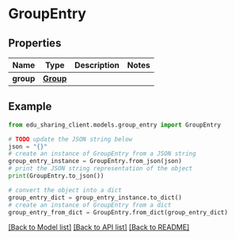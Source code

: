 # GroupEntry


## Properties

Name | Type | Description | Notes
------------ | ------------- | ------------- | -------------
**group** | [**Group**](Group.md) |  | 

## Example

```python
from edu_sharing_client.models.group_entry import GroupEntry

# TODO update the JSON string below
json = "{}"
# create an instance of GroupEntry from a JSON string
group_entry_instance = GroupEntry.from_json(json)
# print the JSON string representation of the object
print(GroupEntry.to_json())

# convert the object into a dict
group_entry_dict = group_entry_instance.to_dict()
# create an instance of GroupEntry from a dict
group_entry_from_dict = GroupEntry.from_dict(group_entry_dict)
```
[[Back to Model list]](../README.md#documentation-for-models) [[Back to API list]](../README.md#documentation-for-api-endpoints) [[Back to README]](../README.md)


